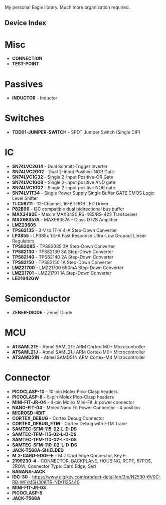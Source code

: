 My personal Eagle library. Much more organization required.


Device Index
------------

# Misc
* **CONNECTION**
* **TEST-POINT**

# Passives
* **INDUCTOR** - Inductor

# Switches
* **TDD01-JUMPER-SWITCH** - SPDT Jumper Switch (Single DIP)

# IC
* **SN74LVC2G14** - Dual Schmitt-Trigger Inverter
* **SN74LVC2G02** - Dual 2-Input Positive-NOR Gate
* **SN74LVC1G32** - Single 2-Input Positive-OR Gate
* **SN74LVC1G08** - Single 2-input positive AND gate.
* **SN74LVC1G02** - Single 2-input positive NOR gate.
* **SN74LV1T34** - Single Power Supply Single Buffer GATE CMOS Logic Level Shifter
* **TLC59711** - 12-Channel, 16-Bit RGB LED Driver
* **P82B96** - I2C compatible dual bidirectional bus buffer
* **MAX3490E** - Maxim MAX3490 RS-485/RS-422 Transceiver
* **MAX98357A** - MAX98357A - Class D I2S Amplifier
* **LMZ23605**
* **TPS62135** - 3-V to 17-V 4-A Step-Down Converter
* **LP3855** - LP385x 1.5-A Fast Response Ultra-Low Dropout Linear Regulators
* **TPS82085** - TPS82085 3A Step-Down Converter
* **TPS82130** - TPS82130 3A Step-Down Converter
* **TPS82140** - TPS82140 2A Step-Down Converter
* **TPS82150** - TPS82150 1A Step-Down Converter
* **LMZ21700** - LMZ21700 650mA Step-Down Converter
* **LMZ21701** - LMZ21701 1A Step-Down Converter
* **LED1642GW**

# Semiconductor
* **ZENER-DIODE** - Zener Diode

# MCU
* **ATSAML21E** - Atmel SAML21E ARM Cortex-M0+ Microcontroller
* **ATSAML21J** - Atmel SAML21J ARM Cortex-M0+ Microcontroller
* **ATSAMD51N** - Atmel SAMD51N ARM Cortex-M4 Microcontroller

# Connector
* **PICOCLASP-10** - 10-pin Molex Pico-Clasp headers
* **PICOCLASP-8** - 8-pin Molex Pico-Clasp headers
* **MINI-FIT-JR-04** - 4-pin Molex Mini-Fit Jr power connector
* **NANO-FIT-04** - Molex Nano Fit Power Connector - 4 position
* **MICROSD-4BIT**
* **CORTEX_DEBUG** - Cortex Debug Connector
* **CORTEX_DEBUG_ETM** - Cortex Debug with ETM Trace
* **SAMTEC-SFM-115-02-L-D-DS**
* **SAMTEC-TFM-115-02-L-D-DS**
* **SAMTEC-TFM-110-02-L-D-DS**
* **SAMTEC-SFM-110-02-L-D-DS**
* **JACK-T568A-SHIELDED**
* **M.2-CARD-EDGE-E** - M.2 Card Edge Connector, Key E.
* **2199230-4** - CONNECTOR, BACKPLANE, HOUSING, RCPT, 67POS, 2ROW; Connector Type: Card Edge; Seri
* **BANANA-JACK**
* **IDC-30** - https://www.digikey.com/product-detail/en/3m/N2530-6V0C-RB-WF/MSH30KTR-ND/1125440
* **MINI-FIT-JR-03**
* **PICOCLASP-5**
* **JACK-T568A**
